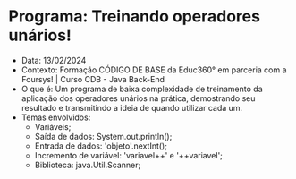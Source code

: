 # Programa: Treinando operadores unários!
- Data: 13/02/2024
- Contexto: Formação CÓDIGO DE BASE da Educ360° em parceria com a Foursys! | Curso CDB - Java Back-End
- O que é: Um programa de baixa complexidade de treinamento da aplicação dos operadores unários na prática, demostrando seu resultado e transmitindo a ideia de quando utilizar cada um.
- Temas envolvidos:
  - Variáveis;
  - Saída de dados: System.out.println();
  - Entrada de dados: 'objeto'.nextInt();
  - Incremento de variável: 'variavel++' e '++variavel';
  - Biblioteca: java.Util.Scanner;
